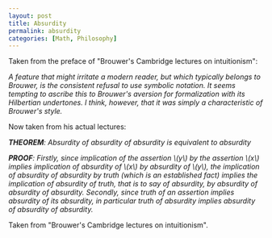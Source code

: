 ```yaml
---
layout: post
title: Absurdity
permalink: absurdity
categories: [Math, Philosophy]
---
```


Taken from the preface of "Brouwer's Cambridge lectures on
intuitionism":

*A feature that might irritate a modern reader, but which typically
belongs to Brouwer, is the consistent refusal to use symbolic notation.
It seems tempting to ascribe this to Brouwer's aversion for
formalization with its Hilbertian undertones. I think, however, that it
was simply a characteristic of Brouwer's style.*

Now taken from his actual lectures:

*__THEOREM__: Absurdity of absurdity of absurdity is equivalent to absurdity*

*__PROOF__: Firstly, since implication of the assertion \\(y\\) by the assertion
\\(x\\) implies implication of absurdity of \\(x\\) by absurdity of
\\(y\\), the implication of absurdity of absurdity by truth (which is an
established fact) implies the implication of absurdity of truth, that is
to say of absurdity, by absurdity of absurdity of absurdity. Secondly,
since truth of an assertion implies absurdity of its absurdity, in
particular truth of absurdity implies absurdity of absurdity of
absurdity.*

Taken from "Brouwer's Cambridge lectures on intuitionism".


